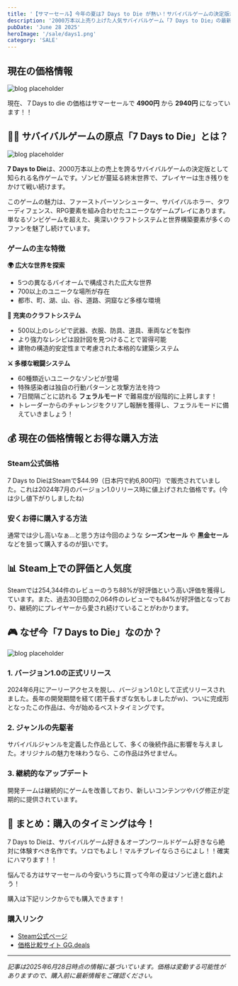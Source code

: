 ```yaml
---
title: '【サマーセール】今年の夏は7 Days to Die が熱い！サバイバルゲームの決定版がSteamで話題に'
description: '2000万本以上売り上げた人気サバイバルゲーム「7 Days to Die」の最新価格情報とお得な購入方法をご紹介！ゾンビサバイバルの原点とも言える名作ゲームを安く手に入れよう'
pubDate: 'June 28 2025'
heroImage: '/sale/days1.png'
category: 'SALE'
---
```


## 現在の価格情報

![blog placeholder](/sale/sale1.png)

現在、７Days to die の価格はサマーセールで **4900円** から **2940円** になっています！！

## 🧟‍♂️ サバイバルゲームの原点「7 Days to Die」とは？

![blog placeholder](/sale/days2.png)

**7 Days to Die**は、2000万本以上の売上を誇るサバイバルゲームの決定版として知られる名作ゲームです。ゾンビが蔓延る終末世界で、プレイヤーは生き残りをかけて戦い続けます。

このゲームの魅力は、ファーストパーソンシューター、サバイバルホラー、タワーディフェンス、RPG要素を組み合わせたユニークなゲームプレイにあります。単なるゾンビゲームを超えた、奥深いクラフトシステムと世界構築要素が多くのファンを魅了し続けています。

### ゲームの主な特徴

**🌍 広大な世界を探索**
- 5つの異なるバイオームで構成された広大な世界
- 700以上のユニークな場所が存在
- 都市、町、湖、山、谷、道路、洞窟など多様な環境

**🔨 充実のクラフトシステム**
- 500以上のレシピで武器、衣服、防具、道具、車両などを製作
- より強力なレシピは設計図を見つけることで習得可能
- 建物の構造的安定性まで考慮された本格的な建築システム

**⚔️ 多様な戦闘システム**
- 60種類近いユニークなゾンビが登場
- 特殊感染者は独自の行動パターンと攻撃方法を持つ
- 7日間隔ごとに訪れる **フェラルモード** で難易度が段階的に上昇します！
- トレーダーからのチャレンジをクリアし報酬を獲得し、フェラルモードに備えていきましょう！

## 💰 現在の価格情報とお得な購入方法

### Steam公式価格
7 Days to DieはSteamで$44.99（日本円で約6,800円）で販売されていました。これは2024年7月のバージョン1.0リリース時に値上げされた価格です。(今は少し値下がりしましたね)

### 安くお得に購入する方法

通常では少し高いなぁ...と思う方は今回のような **シーズンセール** や **黒金セール** などを狙って購入するのが狙いです。

## 📊 Steam上での評価と人気度

Steamでは254,344件のレビューのうち88%が好評価という高い評価を獲得しています。また、過去30日間の2,064件のレビューでも84%が好評価となっており、継続的にプレイヤーから愛され続けていることがわかります。

## 🎮 なぜ今「7 Days to Die」なのか？

![blog placeholder](/sale/days.png)

### 1. バージョン1.0の正式リリース
2024年6月にアーリーアクセスを脱し、バージョン1.0として正式リリースされました。長年の開発期間を経て(若干長すぎな気もしましたがｗ)、ついに完成形となったこの作品は、今が始めるベストタイミングです。

### 2. ジャンルの先駆者
サバイバルジャンルを定義した作品として、多くの後続作品に影響を与えました。オリジナルの魅力を味わうなら、この作品は外せません。

### 3. 継続的なアップデート
開発チームは継続的にゲームを改善しており、新しいコンテンツやバグ修正が定期的に提供されています。

## 🛒 まとめ：購入のタイミングは今！

7 Days to Dieは、サバイバルゲーム好き＆オープンワールドゲーム好きなら絶対に体験すべき名作です。ソロでもよし！マルチプレイならさらによし！！確実にハマります！！

悩んでる方はサマーセールの今安いうちに買って今年の夏はゾンビ達と戯れよう！

購入は下記リンクからでも購入できます！

### 購入リンク
- [Steam公式ページ](https://store.steampowered.com/app/251570/7_Days_to_Die/)
- [価格比較サイト GG.deals](https://gg.deals/game/7-days-to-die/)

---

*記事は2025年6月28日時点の情報に基づいています。価格は変動する可能性がありますので、購入前に最新情報をご確認ください。*
